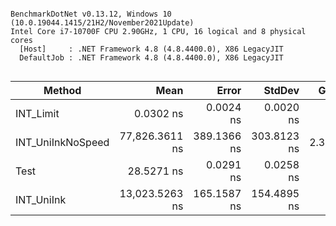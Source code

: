 ```

BenchmarkDotNet v0.13.12, Windows 10 (10.0.19044.1415/21H2/November2021Update)
Intel Core i7-10700F CPU 2.90GHz, 1 CPU, 16 logical and 8 physical cores
  [Host]     : .NET Framework 4.8 (4.8.4400.0), X86 LegacyJIT
  DefaultJob : .NET Framework 4.8 (4.8.4400.0), X86 LegacyJIT


```
| Method            | Mean           | Error       | StdDev      | Gen0   | Allocated |
|------------------ |---------------:|------------:|------------:|-------:|----------:|
| INT_Limit         |      0.0302 ns |   0.0024 ns |   0.0020 ns |      - |         - |
| INT_UniInkNoSpeed | 77,826.3611 ns | 389.1366 ns | 303.8123 ns | 2.3193 |   12254 B |
| Test              |     28.5271 ns |   0.0291 ns |   0.0258 ns |      - |         - |
| INT_UniInk        | 13,023.5263 ns | 165.1587 ns | 154.4895 ns |      - |         - |
